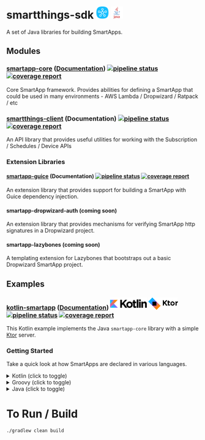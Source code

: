 # smartthings-sdk ![SmartThings](/docs/smartthings-logo.png) ![Java](/docs/java-logo.png)

A set of Java libraries for building SmartApps.

## Modules
### [smartapp-core](/smartapp-core) ([Documentation](/smartapp-core/README.md)) [![pipeline status](/../badges/master/pipeline.svg?job=master_build_core)](/../pipelines) [![coverage report](/../badges/master/coverage.svg?job=master_build_core)](/../commits/master)
Core SmartApp framework. Provides abilities for defining a SmartApp that could be used in many environments - AWS Lambda / Dropwizard / Ratpack / etc

### [smartthings-client](/smartthings-client) (Documentation) [![pipeline status](/../badges/master/pipeline.svg?job=master_build_client)](/../pipelines) [![coverage report](/../badges/master/coverage.svg?job=master_build_client)](/../commits/master)
An API library that provides useful utilities for working with the Subscription / Schedules / Device APIs

### Extension Libraries

#### [smartapp-guice](/smartapp-guice) (Documentation) [![pipeline status](/../badges/master/pipeline.svg?job=master_build_guice)](/../pipelines) [![coverage report](/../badges/master/coverage.svg?job=master_build_guice)](/../commits/master)
An extension library that provides support for building a SmartApp with Guice dependency injection.

#### smartapp-dropwizard-auth (coming soon)
An extension library that provides mechanisms for verifying SmartApp http signatures in a Dropwizard project.

#### smartapp-lazybones (coming soon)
A templating extension for Lazybones that bootstraps out a basic Dropwizard SmartApp project.

## Examples

### [kotlin-smartapp](examples/kotlin-smartapp) ([Documentation](examples/kotlin-smartapp/README.md)) ![kotlin-logo](docs/kotlin-logo.png) ![ktor-logo](docs/ktor-logo.png) [![pipeline status](/../badges/master/pipeline.svg?job=check_examples_kotlin)](/../pipelines) [![coverage report](/../badges/master/coverage.svg?job=check_examples_kotlin)](/../commits/master)
This Kotlin example implements the Java `smartapp-core` library with a simple [Ktor](https://ktor.io/) server. 

### Getting Started

Take a quick look at how SmartApps are declared in various languages.

<details>
<summary>Kotlin (click to toggle)</summary>

```kotlin
package app

val smartApp: SmartApp = SmartApp.of { spec ->
    spec
        .configuration(Configuration())
        .install {
            Response.ok(InstallResponseData())
        }
        .update {
            Response.ok(UpdateResponseData())
        }
        .event {
            Response.ok(EventResponseData())
        }
        .uninstall {
            Response.ok(UninstallResponseData())
        }
}

fun Application.main() {
    install(Routing) {
        post("/smartapp") {
            call.respond(smartApp.execute(call.receive()))
        }
    }
}

```

</details>

<details>
<summary>Groovy (click to toggle)</summary>

```groovy
    SmartApp smartApp = SmartApp.of { spec ->
        spec
            .install({ req -> 
                // create subscriptions
                Response.ok() 
            })
            .update({ req -> 
                // delete subscriptions
                // create subscriptions
                Response.ok() 
            })                
            .configuration({ req ->
                ConfigurationResponseData data = ...// build config
                Response.ok(data) 
            })
            .event(EventHandler.of { eventSpec ->
                eventSpec
                    .onSubscription("switch", { event ->
                       // do something
                    })                       
                    .onSchedule("nightly", { event ->
                       // do something
                    })
                    .onEvent(
                        { event ->
                            // test event
                            true                                  
                        },
                        { event ->
                            // do something
                        }
                    )    
            })
    }
```

</details>

<details>
<summary>Java (click to toggle)</summary>

```java
    private final SmartApp smartApp = SmartApp.of(spec ->
        spec
            .install(request -> {
                return Response.ok();
            })
            .update(request -> {
                return Response.ok(UpdateResponseData.newInstance());
            })
            .configuration(request -> {
                return Response.ok(ConfigurationReponseData.newInstance());
            })
            .event(request -> {
                EventData eventData = request.getEventData();
                EventHandler.of(eventSpec ->
                        eventSpec
                                .onEvent(event -> {
                                    // when this predicate is true...
                                    return true;
                                }, event -> {
                                    // ...do something with event
                                })
                                .onSchedule("nightly", event -> {
                                    // do something
                                })
                                .onSubscription("switch", event -> {
                                    // do something
                                })
                );
                return Response.ok(EventResponseData.newInstance());
            })
        );
```

</details>

# To Run / Build
```
./gradlew clean build
```
